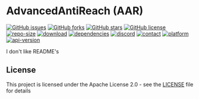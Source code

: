 # AdvancedAntiReach (AAR)

[![GitHub issues](https://img.shields.io/github/issues/illuminator3/AdvancedAntiReach)](https://github.com/illuminator3/AdvancedAntiReach/issues)
[![GitHub forks](https://img.shields.io/github/forks/illuminator3/AdvancedAntiReach)](https://github.com/illuminator3/AdvancedAntiReach/network)
[![GitHub stars](https://img.shields.io/github/stars/illuminator3/AdvancedAntiReach)](https://github.com/illuminator3/AdvancedAntiReach/stargazers)
[![GitHub license](https://img.shields.io/github/license/illuminator3/AdvancedAntiReach)](https://github.com/illuminator3/AdvancedAntiReach/blob/master/LICENSE)
[![repo-size](https://img.shields.io/github/repo-size/illuminator3/advancedantireach)]()
[![download](https://img.shields.io/badge/download-v1.0.0-critical)](https://github.com/illuminator3/AdvancedAntiReach/releases/tag/v1.0.0)
[![dependencies](https://img.shields.io/badge/dependencies-none-lightgrey)]()
[![discord](https://img.shields.io/badge/discord-coming%20soon-9cf)](https://discordapp.com)
[![contact](https://img.shields.io/badge/contact-hardt--j%40web.de-blueviolet)](mailto:hardt-j@web.de)
[![platform](https://img.shields.io/badge/platform-spigot-yellow)](https://www.spigotmc.org)
[![api-version](https://img.shields.io/badge/api--version-1.8.8-yellow)](https://www.spigotmc.org)

I don't like README's

## License

This project is licensed under the Apache License 2.0 - see the [LICENSE](LICENSE) file for details